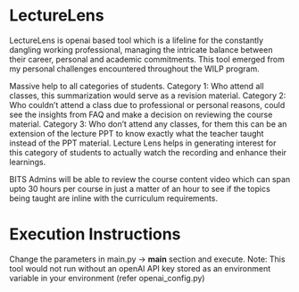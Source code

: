 # LectureLens
LectureLens is openai based tool which is a lifeline for the constantly dangling working professional, managing the intricate balance between their career, personal and academic commitments. This tool emerged from my personal challenges encountered throughout the WILP program.

Massive help to all categories of students.
Category 1: Who attend all classes, this summarization would serve as a revision material.
Category 2: Who couldn’t attend a class due to professional or personal reasons, could see the insights from FAQ and make a decision on reviewing the course material.
Category 3: Who don’t attend any classes, for them this can be an extension of the lecture PPT to know exactly what the teacher taught instead of the PPT material. Lecture Lens helps in generating interest for this category of students to actually watch the recording and enhance their learnings.

BITS Admins will be able to review the course content video which can span upto 30 hours per course in just a matter of an hour to see if the topics being taught are inline with the curriculum requirements.

# Execution Instructions
Change the parameters in main.py -> __main__ section and execute.
Note: This tool would not run without an openAI API key stored as an environment variable in your environment (refer openai_config.py)

